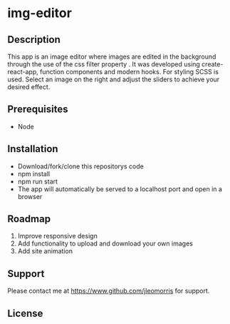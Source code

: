 # img-editor

## Description
<p>This app is an image editor where images are edited in the background through the use of the css filter property . It was developed using create-react-app, function components and modern hooks. For styling SCSS is used. Select an image on the right and adjust the sliders to achieve your desired effect.</p>

## Prerequisites
<ul>
  <li>Node</li>
</ul>

## Installation
<ul>
  <li>Download/fork/clone this repositorys code</li>
  <li>npm install</li>
  <li>npm run start</li>
  <li>The app will automatically be served to a localhost port and open in a browser</li>
</ul>

## Roadmap
<ol>
  <li>Improve responsive design</li>
  <li>Add functionality to upload and download your own images</li>
  <li>Add site animation</li>
</ol>

## Support
Please contact me at https://www.github.com/jleomorris for support.

## License
